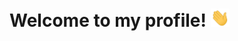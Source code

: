 # Welcome to my profile! <img src="https://raw.githubusercontent.com/ilikecheesybread/ilikecheesybread/master/wave.gif" width="30px">